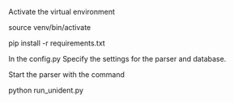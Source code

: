 Activate the virtual environment

source venv/bin/activate

pip install -r requirements.txt

In the config.py Specify the settings for the parser and database.

Start the parser with the command

python run_unident.py




